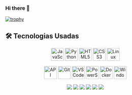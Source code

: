 ### Hi there 👋


[![trophy](https://github-profile-trophy.vercel.app/?username=jorgewesley&theme=kimbie_dark&no-frame=true&row=2&column=3)](https://github.com/ryo-ma/github-profile-trophy)


## 🛠️ Tecnologias Usadas


<p align="center">
  <img src="https://cdn.jsdelivr.net/gh/devicons/devicon/icons/javascript/javascript-original.svg" alt="JavaScript" width="40" height="40"/>
  <img src="https://cdn.jsdelivr.net/gh/devicons/devicon/icons/python/python-original.svg" alt="Python" width="40" height="40"/>
  <img src="https://cdn.jsdelivr.net/gh/devicons/devicon/icons/html5/html5-original.svg" alt="HTML5" width="40" height="40"/>
  <img src="https://cdn.jsdelivr.net/gh/devicons/devicon/icons/css3/css3-original.svg" alt="CSS3" width="40" height="40"/>
  <img src="https://cdn.jsdelivr.net/gh/devicons/devicon/icons/linux/linux-original.svg" alt="Linux" width="40" height="40"/>
</p>

<p align="center">
  <img src="https://img.icons8.com/material-outlined/40/02569B/api.png" alt="API REST" width="40" height="40"/>
  <img src="https://cdn.jsdelivr.net/gh/devicons/devicon/icons/git/git-original.svg" alt="Git" width="40" height="40"/>
  <img src="https://cdn.jsdelivr.net/gh/devicons/devicon/icons/vscode/vscode-original.svg" alt="VSCode" width="40" height="40"/>
  <img src="https://img.icons8.com/ios-filled/40/5391FE/powershell.png" alt="PowerShell" width="40" height="40"/>
  <img src="https://cdn.jsdelivr.net/gh/devicons/devicon/icons/docker/docker-original.svg" alt="Docker" width="40" height="40"/>
  <img src="https://img.icons8.com/ios-filled/40/0078D6/windows-logo.png" alt="Windows" width="40" height="40"/>
</p>

<p align="center">
  <img src="https://img.shields.io/badge/FLASK-black?style=for-the-badge&logo=flask" />
  <img src="https://img.shields.io/badge/NMAP-blue?style=for-the-badge&logo=nmap" />
  <img src="https://img.shields.io/badge/ONIONSHARE-purple?style=for-the-badge&logo=tor" />
  <img src="https://img.shields.io/badge/Tor-7D4698?style=for-the-badge&logo=tor-browser&logoColor=white" />
  <img src="https://img.shields.io/badge/Git-F05032?style=for-the-badge&logo=git&logoColor=white" />
  <img src="https://img.shields.io/badge/GITHUB-black?style=for-the-badge&logo=github" />
</p>

<!--
![Flask](https://img.shields.io/badge/Flask-000000?style=for-the-badge&logo=flask&logoColor=white)
![Nmap](https://img.shields.io/badge/Nmap-004AA2?style=for-the-badge&logo=nmap&logoColor=white)
![OnionShare](https://img.shields.io/badge/OnionShare-5A29E4?style=for-the-badge&logo=tor&logoColor=white)
![Tor](https://img.shields.io/badge/Tor-7D4698?style=for-the-badge&logo=tor-browser&logoColor=white)
![Git](https://img.shields.io/badge/Git-F05032?style=for-the-badge&logo=git&logoColor=white)
![GitHub](https://img.shields.io/badge/GitHub-181717?style=for-the-badge&logo=github&logoColor=white)

dark, radical, merko, gruvbox, tokyonight, onedark, cobalt, synthwave, highcontrast, dracula
![Anurag's GitHub stats](https://github-readme-stats.vercel.app/api?username=jorgewesley&show_icons=true&theme=onedark)

**jorgewesley/Jorgewesley** is a ✨ _special_ ✨ repository because its `README.md` (this file) appears on your GitHub profile.

Here are some ideas to get you started:

- 🔭 I’m currently working on ...
- 🌱 I’m currently learning ...
- 👯 I’m looking to collaborate on ..
- 🤔 I’m looking for help with ...
- 💬 Ask me about ...
- 📫 How to reach me: ...
- 😄 Pronouns: ...
- ⚡ Fun fact: ...
-->
